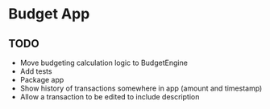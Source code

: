 # Budget App

## TODO

- Move budgeting calculation logic to BudgetEngine
- Add tests
- Package app
- Show history of transactions somewhere in app (amount and timestamp)
- Allow a transaction to be edited to include description
